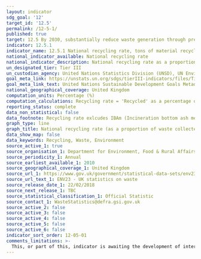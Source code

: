 ```yaml
---
layout: indicator
sdg_goal: '12'
target_id: '12.5'
permalink: /12-5-1/
published: true
target: 12.5 By 2030, substantially reduce waste generation through prevention, reduction, recycling and reuse
indicator: 12.5.1
indicator_name: 12.5.1 National recycling rate, tons of material recycled
national_indicator_available: National recycling rate
national_indicator_description: National recycling rate as a proportion of waste collected
un_designated_tier: Tier III
un_custodian_agency: United Nations Statistics Division (UNSD), UN Environment (UNEP)
goal_meta_link: https://unstats.un.org/sdgs/tierIII-indicators/files/Tier3-12-05-01.pdf
goal_meta_link_text: United Nations Sustainable Development Goals Metadata (PDF 4.0 MB)
national_geographical_coverage: United Kingdom
computation_units: Percentage (%)
computation_calculations: Recycling rate = 'Recycled' as a percentage of 'Arisings', excluding IBAm (Incineration bottom ash metal)
reporting_status: complete
data_non_statistical: false
data_footnote: Recycling rate exlcudes IBAm (Incineration bottom ash metal)
graph_type: line
graph_title: National recycling rate (as a proportion of waste collected)
data_show_map: false
data_keywords: Recycling, Waste, Environment
source_active_1: true
source_organisation_1: Department for Environment, Food & Rural Affairs (DEFRA)
source_periodicity_1: Annual
source_earliest_available_1: 2010
source_geographical_coverage_1: United Kingdom
source_url_1: https://www.gov.uk/government/statistical-data-sets/env23-uk-waste-data-and-management
source_url_text_1: ENV23 - UK statistics on waste
source_release_date_1: 22/02/2018
source_next_release_1: TBC
source_statistical_classification_1: Official Statistic 
source_contact_1: WasteStatistics@defra.gsi.gov.uk
source_active_2: false
source_active_3: false
source_active_4: false
source_active_5: false
source_active_6: false
indicator_sort_order: 12-05-01
comments_limitations: >-
  This, or part of this, indicator is awaiting the development of internationally established methodology and standards (classified by the UN as tier 3). Data follows the UN specification for this indicator. This indicator has been identified in collaboration with topic experts.
---
```


